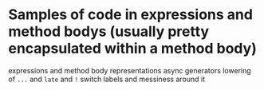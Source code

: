 # Samples of code in expressions and method bodys (usually pretty encapsulated within a method body)

expressions and method body representations
async generators
lowering of `...` and `late` and `!`
switch labels and messiness around it
